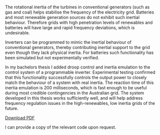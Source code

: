 
The rotational inertia of the turbines in conventional generators (such as gas and coal) helps stabilise the frequency of the electricity grid.
Batteries and most renewable generation sources do not exhibit such inertial behaviour.
Therefore grids with high penetration levels of renewables and batteries will have large and rapid frequency deviations, which is undesirable.

Inverters can be programmed to mimic the inertial behaviour of conventional generators,
thereby contributing inertial support to the grid even though they lack physical inertia.
For batteries such functionality has been simulated but not experimentally verified.

In my bachelors thesis I added droop control and inertia emulation to the control system of a programmable inverter.
Experimental testing confirmed that this functionality successfully controls the output power to closely match the behaviour of a system with real inertia.
The reaction time of this inertia emulation is 200 milliseconds, which is fast enough to be useful during most credible contingencies in the Australian grid.
The system developed in this thesis works sufficiently well, and will help address frequency regulation issues in the high-renewables, low inertia grids of the future.

<div class="center" id="download-wrap">
   <a href="Matthew_Davis_Thesis.pdf" class="button" id="download" >Download PDF</a>
</div>

I can provide a copy of the relevant code upon request.
